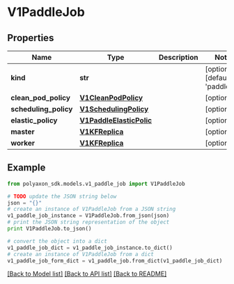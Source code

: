 # V1PaddleJob


## Properties
Name | Type | Description | Notes
------------ | ------------- | ------------- | -------------
**kind** | **str** |  | [optional] [default to 'paddlejob']
**clean_pod_policy** | [**V1CleanPodPolicy**](V1CleanPodPolicy.md) |  | [optional] 
**scheduling_policy** | [**V1SchedulingPolicy**](V1SchedulingPolicy.md) |  | [optional] 
**elastic_policy** | [**V1PaddleElasticPolic**](V1PaddleElasticPolic.md) |  | [optional] 
**master** | [**V1KFReplica**](V1KFReplica.md) |  | [optional] 
**worker** | [**V1KFReplica**](V1KFReplica.md) |  | [optional] 

## Example

```python
from polyaxon_sdk.models.v1_paddle_job import V1PaddleJob

# TODO update the JSON string below
json = "{}"
# create an instance of V1PaddleJob from a JSON string
v1_paddle_job_instance = V1PaddleJob.from_json(json)
# print the JSON string representation of the object
print V1PaddleJob.to_json()

# convert the object into a dict
v1_paddle_job_dict = v1_paddle_job_instance.to_dict()
# create an instance of V1PaddleJob from a dict
v1_paddle_job_form_dict = v1_paddle_job.from_dict(v1_paddle_job_dict)
```
[[Back to Model list]](../README.md#documentation-for-models) [[Back to API list]](../README.md#documentation-for-api-endpoints) [[Back to README]](../README.md)


